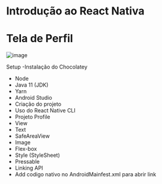 # Introdução ao React Nativa
# Tela de Perfil
![image](https://user-images.githubusercontent.com/38577266/174204505-a4448d35-4d32-4c2a-8ac3-a47670c565fd.png)

Setup
 -Instalação do Chocolatey
 - Node
 - Java 11 (JDK)
 - Yarn
 - Android Studio
- Criação do projeto
 - Uso do React Native CLI
- Projeto Profile
 - View
 - Text
 - SafeAreaView
 - Image
 - Flex-box
 - Style (StyleSheet)
 - Pressable
 - Linking API
 - Add codigo nativo no AndroidMainfest.xml para abrir link
